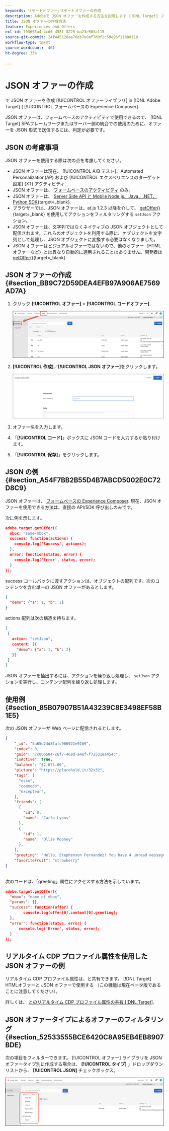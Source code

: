 ```yaml
---
keywords: リモートオファー;リモートオファーの作成
description: Adobeで JSON オファーを作成する方法を説明します [!DNL Target] フォームベースの Experience Composer で使用する場合。
title: JSON オファーの作成方法
feature: Experiences and Offers
exl-id: 793665a4-4cd6-458f-8225-ba23e503a115
source-git-commit: 24f445128aa76eb7e0af7d0f2c5de96f11b8d110
workflow-type: tm+mt
source-wordcount: '461'
ht-degree: 33%

---
```


# JSON オファーの作成

で JSON オファーを作成 [!UICONTROL オファーライブラリ] in [!DNL Adobe Target] ( [!UICONTROL フォームベースの Experience Composer].

JSON オファーは、フォームベースのアクティビティで使用できるので、 [!DNL Target] SPAフレームワークまたはサーバー側の統合での使用のために、オファーを JSON 形式で送信するには、判定が必要です。

## JSON の考慮事項

JSON オファーを使用する際は次の点を考慮してください。

* JSON オファーは現在、 [!UICONTROL A/B テスト]、Automated Personalization(AP) および [!UICONTROL エクスペリエンスのターゲット設定] (XT) アクティビティ
* JSON オファーは、 [フォームベースのアクティビティ](/help/main/c-experiences/form-experience-composer.md) のみ。
* JSON オファーは、 [Server Side API と Mobile Node.js、Java、.NET、Python SDK](https://developer.adobe.com/target/implement/server-side/){target=_blank}.
* ブラウザーでは、JSON オファーは、at.js 1.2.3 以降を介して、 [getOffer()](https://developer.adobe.com/target/implement/client-side/atjs/atjs-functions/adobe-target-getoffer/){target=_blank} を使用してアクションをフィルタリングする `setJson` アクション。
* JSON オファーは、文字列ではなくネイティブの JSON オブジェクトとして配信されます。これらのオブジェクトを利用する際に、オブジェクトを文字列として処理し、JSON オブジェクトに変換する必要はなくなりました。
* JSON オファーはビジュアルオファーではないので、他のオファー（HTML オファーなど）とは異なり自動的に適用されることはありません。開発者は [getOffer()](https://developer.adobe.com/target/implement/client-side/atjs/atjs-functions/adobe-target-getoffer/){target=_blank}.

## JSON オファーの作成 {#section_BB9C72D59DEA4EFB97A906AE7569AD7A}

1. クリック **[!UICONTROL オファー]** > **[!UICONTROL コードオファー]**.

   ![オファー/「コードオファー」タブ](/help/main/c-experiences/c-manage-content/assets/code-offers-tab.png)

1. **[!UICONTROL 作成]**／**[!UICONTROL JSON オファー]**&#x200B;をクリックします。

   ![offer-json 画像](assets/offer-json.png)

1. オファー名を入力します。
1. 「**[!UICONTROL コード]**」ボックスに JSON コードを入力するか貼り付けます。
1. 「**[!UICONTROL 保存]**」をクリックします。

## JSON の例 {#section_A54F7BB2B55D4B7ABCD5002E0C72D8C9}

JSON オファーは、 [フォームベースの Experience Composer](/help/main/c-experiences/form-experience-composer.md). 現在、JSON オファーを使用できる方法は、直接の API/SDK 呼び出しのみです。

次に例を示します。

```json
adobe.target.getOffer({ 
  mbox: "some-mbox", 
  success: function(actions) { 
    console.log('Success', actions); 
  }, 
  error: function(status, error) { 
    console.log('Error', status, error); 
  } 
});
```

success コールバックに渡すアクションは、オブジェクトの配列です。次のコンテンツを含む単一の JSON オファーがあるとします。

```json
{ 
  "demo": {"a": 1, "b": 2} 
}
```

actions 配列は次の構造を持ちます。

```json
[ 
 { 
   action: "setJson", 
   content: [{ 
     "demo": {"a": 1, "b": 2} 
   }] 
 }  
]
```

JSON オファーを抽出するには、アクションを繰り返し処理し、 `setJson` アクションを実行し、コンテンツ配列を繰り返し処理します。

## 使用例 {#section_85B07907B51A43239C8E3498EF58B1E5}

次の JSON オファーが Web ページに配信されるとします。

```json
{ 
    "_id": "5a65d24d8fafc966921e9169", 
    "index": 0, 
    "guid": "7c006504-c6f7-468d-a46f-f72531ea454c", 
    "isActive": true, 
    "balance": "$2,075.06", 
    "picture": "https://placehold.it/32x32", 
    "tags": [ 
      "esse", 
      "commodo", 
      "excepteur", 
    ], 
    "friends": [ 
      { 
        "id": 0, 
        "name": "Carla Lyons" 
      }, 
      { 
        "id": 1, 
        "name": "Ollie Mooney" 
      }, 
    ], 
    "greeting": "Hello, Stephenson Fernandez! You have 4 unread messages.", 
    "favoriteFruit": "strawberry" 
} 
  
```

次のコードは、「greeting」属性にアクセスする方法を示しています。

```json
adobe.target.getOffer({   
  "mbox": "name_of_mbox", 
  "params": {}, 
  "success": function(offer) {           
        console.log(offer[0].content[0].greeting); 
  },   
  "error": function(status, error) {           
      console.log('Error', status, error); 
  } 
});
```

## リアルタイム CDP プロファイル属性を使用した JSON オファーの例

リアルタイム CDP プロファイル属性は、と共有できます。 [!DNL Target] HTMLオファーと JSON オファーで使用する （この機能は現在ベータ版であることに注意してください）。

詳しくは、 [とのリアルタイム CDP プロファイル属性の共有 [!DNL Target]](/help/main/c-integrating-target-with-mac/integrating-with-rtcdp.md#rtcdp-profile-attributes).

## JSON オファータイプによるオファーのフィルタリング {#section_52533555BCE6420C8A95EB4EB8907BDE}

次の項目をフィルターできます。 [!UICONTROL オファー] ライブラリを JSON オファータイプ別に作成する場合は、 **[!UICONTROL タイプ]** 」ドロップダウンリストから、 **[!UICONTROL JSON]** チェックボックス。

![offer-json-filter 画像](assets/offer-json-filter.png)
